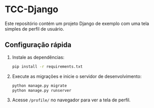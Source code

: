 # TCC-Django

Este repositório contém um projeto Django de exemplo com uma tela simples de perfil de usuário.

## Configuração rápida

1. Instale as dependências:
   ```bash
   pip install -r requirements.txt
   ```
2. Execute as migrações e inicie o servidor de desenvolvimento:
   ```bash
   python manage.py migrate
   python manage.py runserver
   ```
3. Acesse `/profile/` no navegador para ver a tela de perfil.
